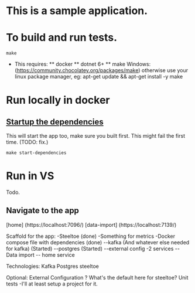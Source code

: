 # This is a sample application.

# To build and run tests.
```
make
```
* This requires:
** docker
** dotnet 6+
** make Windows: (https://community.chocolatey.org/packages/make) otherwise use your linux package manager, eg: apt-get update && apt-get install -y make


# Run locally in docker
## [Startup the dependencies](/dependencies/README.md#)
This will start the app too, make sure you built first.  This might fail the first time. (TODO: fix.)
```
make start-dependencies
```

# Run in VS
Todo.

## Navigate to the app 
[home] (https://localhost:7096/)
[data-import] (https://localhost:7139/)


Scaffold for the app:
-Steeltoe (done)
-Something for metrics
-Docker compose file with dependencies (done)
--kafka (And whatever else needed for kafka) (Started)
--postgres (Started)
--external config
-2 services
-- Data import
-- home service



Technologies:
Kafka
Postgres
steeltoe

Optional:
External Configuration ?  What's the default here for steeltoe?
Unit tests
-I'll at least setup a project for it.
